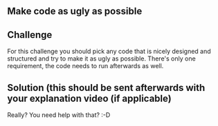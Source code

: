 ## Make code as ugly as possible


## Challenge

For this challenge you should pick any code that is nicely designed and structured and try to make it as ugly as
possible. There's only one requirement, the code needs to run afterwards as well.

## Solution (this should be sent afterwards with your explanation video (if applicable)

Really? You need help with that? :-D










